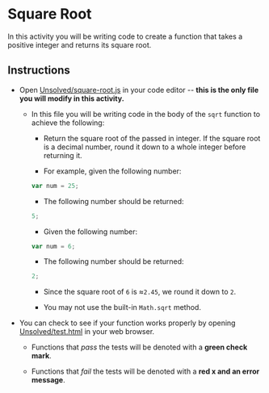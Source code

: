 # Square Root

In this activity you will be writing code to create a function that takes a positive integer and returns its square root.

## Instructions

* Open [Unsolved/square-root.js](Unsolved/square-root.js) in your code editor -- **this is the only file you will modify in this activity.**

  * In this file you will be writing code in the body of the `sqrt` function to achieve the following:

    * Return the square root of the passed in integer. If the square root is a decimal number, round it down to a whole integer before returning it.

    * For example, given the following number:

    ```js
    var num = 25;
    ```

    * The following number should be returned:

    ```js
    5;
    ```

    * Given the following number:

     ```js
    var num = 6;
    ```

    * The following number should be returned:

    ```js
    2;
    ```

    * Since the square root of `6` is ≈`2.45`, we round it down to `2`.

    * You may not use the built-in `Math.sqrt` method.

* You can check to see if your function works properly by opening [Unsolved/test.html](Unsolved/test.html) in your web browser.

  * Functions that _pass_ the tests will be denoted with a **green check mark**.

  * Functions that _fail_ the tests will be denoted with a **red x and an error message**.

